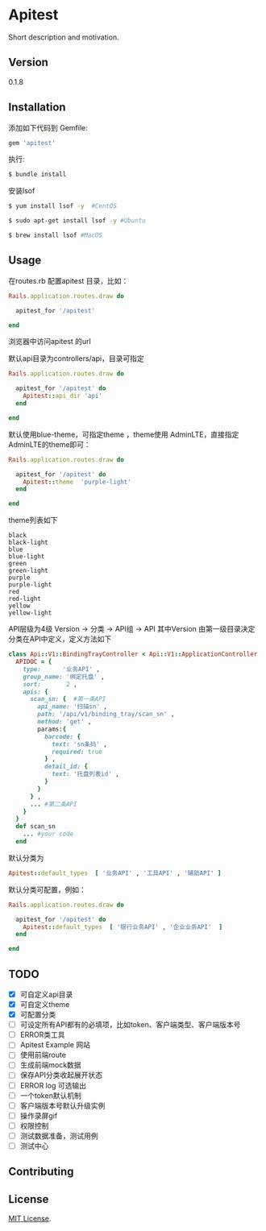 # Apitest
Short description and motivation.

## Version 
0.1.8

## Installation
添加如下代码到 Gemfile:

```ruby
gem 'apitest'
```

执行:
```bash
$ bundle install
```

安装lsof


```bash
$ yum install lsof -y  #CentOS
```

```bash
$ sudo apt-get install lsof -y #Ubuntu
```

```bash
$ brew install lsof #MacOS
```

## Usage

在routes.rb 配置apitest 目录，比如：

```ruby
Rails.application.routes.draw do

  apitest_for '/apitest'

end
```

浏览器中访问apitest 的url

默认api目录为controllers/api，目录可指定

```ruby
Rails.application.routes.draw do

  apitest_for '/apitest' do 
    Apitest::api_dir 'api'
  end 

end
```

默认使用blue-theme，可指定theme ，theme使用 AdminLTE，直接指定AdminLTE的theme即可：

``` ruby
Rails.application.routes.draw do

  apitest_for '/apitest' do 
    Apitest::theme  'purple-light'
  end

end
```
theme列表如下
```
black
black-light
blue
blue-light
green
green-light
purple
purple-light
red
red-light
yellow
yellow-light
```

API层级为4级
Version -> 分类 -> API组 -> API
其中Version 由第一级目录决定
分类在API中定义，定义方法如下

```ruby
class Api::V1::BindingTrayController < Api::V1::ApplicationController
  APIDOC = {
    type:      '业务API' ,
    group_name: '绑定托盘' ,
    sort:       2 ,
    apis: {
      scan_sn: {  #第一条API
        api_name: '扫描sn' ,
        path: '/api/v1/binding_tray/scan_sn' ,
        method: 'get' ,
        params:{
          barcode: {
            text: 'sn条码' ,
            required: true 
          } , 
          detail_id: {
            text: '托盘列表id' ,
          }
        }
      } ,
      ... #第二条API
    }
  }
  def scan_sn
    ... #your code
  end
```

默认分类为
```ruby
Apitest::default_types  [ '业务API' , '工具API' , '辅助API' ]
```
默认分类可配置，例如：

```ruby
Rails.application.routes.draw do

  apitest_for '/apitest' do 
    Apitest::default_types  [ '银行业务API' , '企业业务API'  ]
  end

end
```



## TODO
- [x] 可自定义api目录
- [x] 可自定义theme
- [x] 可配置分类
- [ ] 可设定所有API都有的必填项，比如token、客户端类型、客户端版本号
- [ ] ERROR类工具
- [ ] Apitest Example 网站
- [ ] 使用前端route
- [ ] 生成前端mock数据
- [ ] 保存API分类收起展开状态
- [ ] ERROR log 可选输出
- [ ] 一个token默认机制
- [ ] 客户端版本号默认升级实例
- [ ] 操作录屏gif
- [ ] 权限控制
- [ ] 测试数据准备，测试用例
- [ ] 测试中心

## Contributing


## License
[MIT License](http://opensource.org/licenses/MIT).